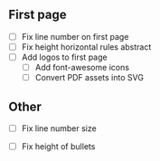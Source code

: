 
## First page

- [ ] Fix line number on first page
- [ ] Fix height horizontal rules abstract
- [ ] Add logos to first page
    - [ ] Add font-awesome icons
    - [ ] Convert PDF assets into SVG

## Other

- [ ] Fix line number size
- [ ] Fix height of bullets


